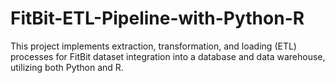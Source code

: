 # FitBit-ETL-Pipeline-with-Python-R
This project implements extraction, transformation, and loading (ETL) processes for FitBit dataset integration into a database and data warehouse, utilizing both Python and R.

